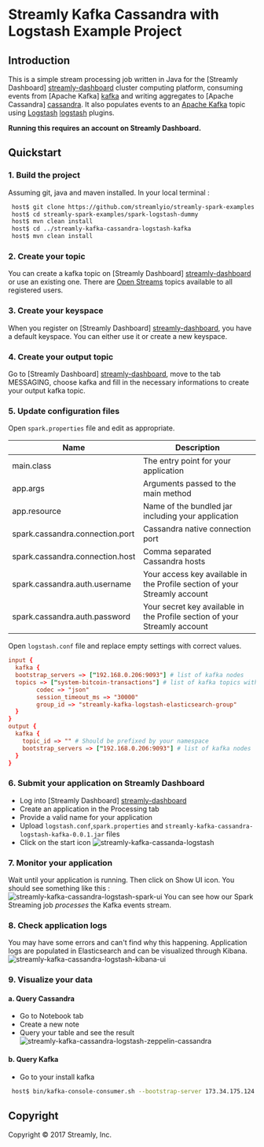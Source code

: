 # Streamly Kafka Cassandra with Logstash Example Project

## Introduction
This is a simple stream processing job written in Java for the [Streamly Dashboard] [streamly-dashboard] cluster computing platform, consuming events from [Apache Kafka] [kafka] and writing aggregates to [Apache Cassandra] [cassandra]. It also populates events to an [Apache Kafka][kafka] topic using [Logstash] [logstash] plugins.

**Running this requires an account on Streamly Dashboard.**

## Quickstart

### 1. Build the project
Assuming git, java and maven installed. In your local terminal :

```bash
 host$ git clone https://github.com/streamlyio/streamly-spark-examples.git
 host$ cd streamly-spark-examples/spark-logstash-dummy
 host$ mvn clean install
 host$ cd ../streamly-kafka-cassandra-logstash-kafka
 host$ mvn clean install
```
### 2. Create your topic
You can create a kafka topic on [Streamly Dashboard] [streamly-dashboard] or use an existing one. There are [Open Streams][open-streams] topics available to all registered users. 

### 3. Create your keyspace
When you register on [Streamly Dashboard] [streamly-dashboard], you have a default keyspace. You can either use it or create a new keyspace. 

### 4. Create your output topic
Go to [Streamly Dashboard] [streamly-dashboard], move to the tab MESSAGING, choose kafka and fill in the necessary informations to create your output kafka topic.

### 5. Update configuration files
Open `spark.properties` file and edit as appropriate.

| Name                                  | Description                															 |
|---------------------------------------|----------------------------------------------------------------------------------------|
| main.class                            | The entry point for your application                                                   |
| app.args                              | Arguments passed to the main method                                                    |
| app.resource                          | Name of the bundled jar including your application                                     |
| spark.cassandra.connection.port       | Cassandra native connection port                                                       |
| spark.cassandra.connection.host       | Comma separated Cassandra hosts                                                        |
| spark.cassandra.auth.username         | Your access key available in the Profile section  of your Streamly account             |
| spark.cassandra.auth.password         | Your secret key available in the Profile section  of your Streamly account             |

Open `logstash.conf` file and replace empty settings with correct values.

```conf
input {
  kafka { 
  bootstrap_servers => ["192.168.0.206:9093"] # list of kafka nodes
  topics => ["system-bitcoin-transactions"] # list of kafka topics with unsecured read
        codec => "json"
        session_timeout_ms => "30000"
        group_id => "streamly-kafka-logstash-elasticsearch-group" 
  }
}
output {
  kafka {
    topic_id => "" # Should be prefixed by your namespace
    bootstrap_servers => ["192.168.0.206:9093"] # list of kafka nodes
  }
}
```

### 6. Submit your application on Streamly Dashboard
 - Log into [Streamly Dashboard] [streamly-dashboard]
 - Create an application in the Processing tab
 - Provide a valid name for your application
 - Upload  `logstash.conf`,`spark.properties` and `streamly-kafka-cassandra-logstash-kafka-0.0.1.jar` files
 - Click on the start icon
![streamly-kafka-cassanda-logstash][streamly-kafka-cassanda-logstash]

### 7. Monitor your application
Wait until your application is running. Then click on Show UI icon. You should see something like this :
![streamly-kafka-cassandra-logstash-spark-ui][streamly-kafka-cassandra-logstash-spark-ui]
You can see how our Spark Streaming job _processes_ the Kafka events stream.

### 8. Check application logs
You may have some errors and can't find why this happening. Application logs are populated in Elasticsearch and can be visualized through Kibana.
![streamly-kafka-cassandra-logstash-kibana-ui][streamly-kafka-cassandra-logstash-kibana-ui]

### 9. Visualize your data
#### a. Query Cassandra
  - Go to Notebook tab
  - Create a new note
  - Query your table and see the result
![streamly-kafka-cassandra-logstash-zeppelin-cassandra][streamly-kafka-cassandra-logstash-zeppelin-cassandra]

#### b. Query Kafka
  - Go to your install kafka
```bash
 host$ bin/kafka-console-consumer.sh --bootstrap-server 173.34.175.124:29093 --topic output_kafka_topic --from-beginning
```

## Copyright
Copyright © 2017 Streamly, Inc.

[streamly-dashboard]: https://board.streamly.io:20080
[kafka]: https://kafka.apache.org/
[cassandra]: http://cassandra.apache.org/
[logstash]: https://www.elastic.co/guide/en/logstash/5.2/introduction.html/
[logstash plugins]: https://www.elastic.co/guide/en/logstash/current/output-plugins.html 
[open-streams]: http://streamly.io/streamly-new/streams.html
[elasticsearch]: https://www.elastic.co/products/elasticsearch
[streamly-kafka-cassanda-logstash]: https://cloud.githubusercontent.com/assets/25694018/23123253/ed978d0a-f767-11e6-9535-8ef1da0b2781.png
[streamly-kafka-cassandra-logstash-spark-ui]: https://cloud.githubusercontent.com/assets/25694018/23123079/361e72e2-f767-11e6-929c-676e7a903538.png
[streamly-kafka-cassandra-logstash-kibana-ui]: https://cloud.githubusercontent.com/assets/25694018/23123511/f141e080-f768-11e6-9943-4f9ed30b8b80.png
[streamly-kafka-cassandra-logstash-zeppelin-cassandra]: https://cloud.githubusercontent.com/assets/25694018/23123951/d71c47de-f76a-11e6-89be-d791d66bd9b4.png
[streamly-kafka-cassandra-logstash-kibana-discover]: https://cloud.githubusercontent.com/assets/25694018/23125897/5cd45b1a-f774-11e6-9f75-016f7377c339.png
[streamly-kafka-cassandra-logstash-kibana-index-pattern]: https://cloud.githubusercontent.com/assets/25694018/23125896/5cd41e8e-f774-11e6-9b86-65cbb2c3779d.png

